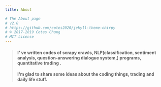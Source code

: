 ```yaml
---
title: About

# The About page
# v2.0
# https://github.com/cotes2020/jekyll-theme-chirpy
# © 2017-2019 Cotes Chung
# MIT License
---
```


> #### I' ve written codes of scrapy crawls, NLP(classification, sentiment analysis, question-answering dialogue system,) programs, quantitative trading .
>
> #### I'm glad to share some ideas about the coding things, trading and daily life stuff.